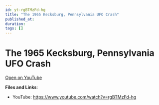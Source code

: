 ```yaml
---
id: yt-rgBTMzFd-hg
title: "The 1965 Kecksburg, Pennsylvania UFO Crash"
published_at: 
duration: 
tags: []
---
```


# The 1965 Kecksburg, Pennsylvania UFO Crash

[Open on YouTube](https://www.youtube.com/watch?v=rgBTMzFd-hg)

**Files and Links**:
- YouTube: https://www.youtube.com/watch?v=rgBTMzFd-hg
